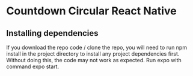 # **Countdown Circular React Native**
## **Installing dependencies**
If you download the repo code / clone the repo, you will need to run npm install in the project directory to install any project dependencies first. Without doing this, the code may not work as expected. Run expo with command expo start.